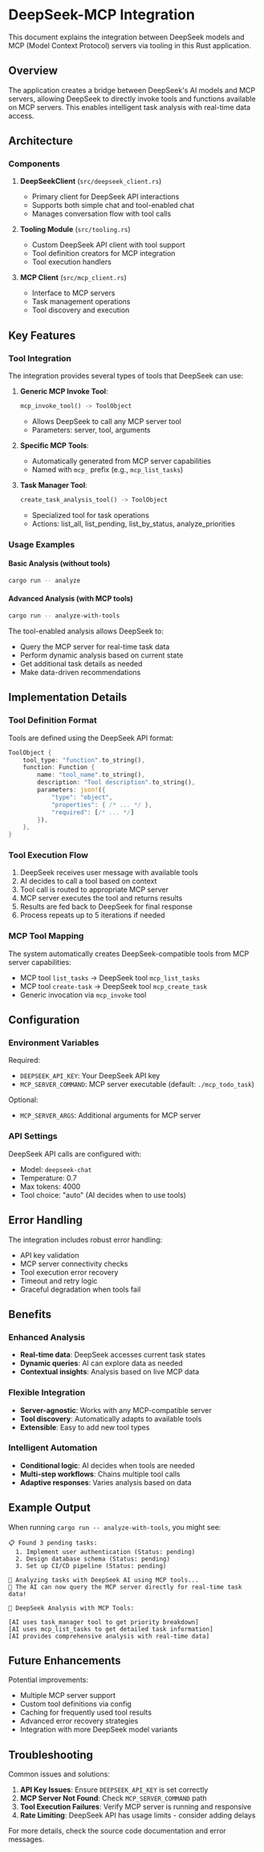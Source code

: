 # DeepSeek-MCP Integration

This document explains the integration between DeepSeek models and MCP (Model Context Protocol) servers via tooling in this Rust application.

## Overview

The application creates a bridge between DeepSeek's AI models and MCP servers, allowing DeepSeek to directly invoke tools and functions available on MCP servers. This enables intelligent task analysis with real-time data access.

## Architecture

### Components

1. **DeepSeekClient** (`src/deepseek_client.rs`)
   - Primary client for DeepSeek API interactions
   - Supports both simple chat and tool-enabled chat
   - Manages conversation flow with tool calls

2. **Tooling Module** (`src/tooling.rs`)
   - Custom DeepSeek API client with tool support
   - Tool definition creators for MCP integration
   - Tool execution handlers

3. **MCP Client** (`src/mcp_client.rs`)
   - Interface to MCP servers
   - Task management operations
   - Tool discovery and execution

## Key Features

### Tool Integration

The integration provides several types of tools that DeepSeek can use:

1. **Generic MCP Invoke Tool**: 
   ```rust
   mcp_invoke_tool() -> ToolObject
   ```
   - Allows DeepSeek to call any MCP server tool
   - Parameters: server, tool, arguments

2. **Specific MCP Tools**:
   - Automatically generated from MCP server capabilities
   - Named with `mcp_` prefix (e.g., `mcp_list_tasks`)

3. **Task Manager Tool**:
   ```rust
   create_task_analysis_tool() -> ToolObject
   ```
   - Specialized tool for task operations
   - Actions: list_all, list_pending, list_by_status, analyze_priorities

### Usage Examples

#### Basic Analysis (without tools)
```bash
cargo run -- analyze
```

#### Advanced Analysis (with MCP tools)
```bash
cargo run -- analyze-with-tools
```

The tool-enabled analysis allows DeepSeek to:
- Query the MCP server for real-time task data
- Perform dynamic analysis based on current state
- Get additional task details as needed
- Make data-driven recommendations

## Implementation Details

### Tool Definition Format

Tools are defined using the DeepSeek API format:

```rust
ToolObject {
    tool_type: "function".to_string(),
    function: Function {
        name: "tool_name".to_string(),
        description: "Tool description".to_string(),
        parameters: json!({
            "type": "object",
            "properties": { /* ... */ },
            "required": [/* ... */]
        }),
    },
}
```

### Tool Execution Flow

1. DeepSeek receives user message with available tools
2. AI decides to call a tool based on context
3. Tool call is routed to appropriate MCP server
4. MCP server executes the tool and returns results
5. Results are fed back to DeepSeek for final response
6. Process repeats up to 5 iterations if needed

### MCP Tool Mapping

The system automatically creates DeepSeek-compatible tools from MCP server capabilities:

- MCP tool `list_tasks` → DeepSeek tool `mcp_list_tasks`
- MCP tool `create-task` → DeepSeek tool `mcp_create_task`
- Generic invocation via `mcp_invoke` tool

## Configuration

### Environment Variables

Required:
- `DEEPSEEK_API_KEY`: Your DeepSeek API key
- `MCP_SERVER_COMMAND`: MCP server executable (default: `./mcp_todo_task`)

Optional:
- `MCP_SERVER_ARGS`: Additional arguments for MCP server

### API Settings

DeepSeek API calls are configured with:
- Model: `deepseek-chat`
- Temperature: 0.7
- Max tokens: 4000
- Tool choice: "auto" (AI decides when to use tools)

## Error Handling

The integration includes robust error handling:

- API key validation
- MCP server connectivity checks
- Tool execution error recovery
- Timeout and retry logic
- Graceful degradation when tools fail

## Benefits

### Enhanced Analysis
- **Real-time data**: DeepSeek accesses current task states
- **Dynamic queries**: AI can explore data as needed
- **Contextual insights**: Analysis based on live MCP data

### Flexible Integration
- **Server-agnostic**: Works with any MCP-compatible server
- **Tool discovery**: Automatically adapts to available tools
- **Extensible**: Easy to add new tool types

### Intelligent Automation
- **Conditional logic**: AI decides when tools are needed
- **Multi-step workflows**: Chains multiple tool calls
- **Adaptive responses**: Varies analysis based on data

## Example Output

When running `cargo run -- analyze-with-tools`, you might see:

```
📋 Found 3 pending tasks:
  1. Implement user authentication (Status: pending)
  2. Design database schema (Status: pending)
  3. Set up CI/CD pipeline (Status: pending)

🚀 Analyzing tasks with DeepSeek AI using MCP tools...
📡 The AI can now query the MCP server directly for real-time task data!

🔧 DeepSeek Analysis with MCP Tools:

[AI uses task_manager tool to get priority breakdown]
[AI uses mcp_list_tasks to get detailed task information]
[AI provides comprehensive analysis with real-time data]
```

## Future Enhancements

Potential improvements:
- Multiple MCP server support
- Custom tool definitions via config
- Caching for frequently used tool results
- Advanced error recovery strategies
- Integration with more DeepSeek model variants

## Troubleshooting

Common issues and solutions:

1. **API Key Issues**: Ensure `DEEPSEEK_API_KEY` is set correctly
2. **MCP Server Not Found**: Check `MCP_SERVER_COMMAND` path
3. **Tool Execution Failures**: Verify MCP server is running and responsive
4. **Rate Limiting**: DeepSeek API has usage limits - consider adding delays

For more details, check the source code documentation and error messages.
